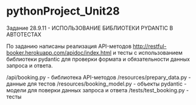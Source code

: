 # pythonProject_Unit28
Задание 28.9.11 - ИСПОЛЬЗОВАНИЕ БИБЛИОТЕКИ PYDANTIC В АВТОТЕСТАХ

По заданию написаны реализация API-методов http://restful-booker.herokuapp.com/apidoc/index.html и тесты с использованием библиотеки pydantic для проверки формата и обязательности данных запроса и ответа.

/api/booking.py - библиотека API-методов
/resources/prepary_data.py - данные для тестов
/resources/booking_model.py - объекты pydantic - модели для поверки данных запроса и ответа
/tests/test_booking.py - тесты
